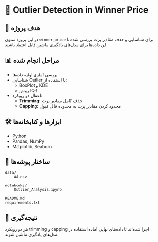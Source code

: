 # 🧪 Outlier Detection in Winner Price

## 📌 هدف پروژه
در این پروژه ستون `winner_price` برای شناسایی و حذف مقادیر پرت بررسی شده تا این داده‌ها برای مدل‌های یادگیری ماشین قابل اعتماد باشند.

## 📊 مراحل انجام شده
- بررسی آماری اولیه داده‌ها
- شناسایی Outlier با استفاده از:
  - BoxPlot و KDE
  - روش IQR
- اعمال دو رویکرد:
  - **Trimming:** حذف کامل مقادیر پرت
  - **Capping:** محدود کردن مقادیر پرت به محدوده قابل قبول

## 🛠️ ابزارها و کتابخانه‌ها
- Python
- Pandas, NumPy
- Matplotlib, Seaborn

## 📁 ساختار پوشه‌ها
```
data/
    AA.csv

notebooks/
    Outlier_Analysis.ipynb

README.md
requirements.txt
```

## 📌 نتیجه‌گیری
هر دو رویکرد trimming و capping اجرا شده‌اند تا داده‌های نهایی آماده استفاده در مدل‌های یادگیری ماشین شوند.
